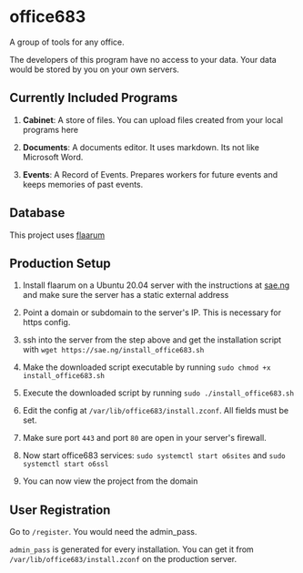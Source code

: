 # office683

A group of tools for any office.

The developers of this program have no access to your data. Your data would be stored by you on your own servers.

## Currently Included Programs

1. **Cabinet**: A store of files. You can upload files created from your local programs here

1. **Documents**: A documents editor. It uses markdown. Its not like Microsoft Word.

1. **Events**: A Record of Events. Prepares workers for future events and keeps memories of past events.


## Database

This project uses [flaarum](https://github.com/saenuma/flaarum)

## Production Setup

1. Install flaarum on a Ubuntu 20.04 server with the instructions at [sae.ng](https://sae.ng/flaarumtuts/pinstall) and make sure the server has a static external address

1. Point a domain or subdomain to the server's IP. This is necessary for https config.

1. ssh into the server from the step above and get the installation script with `wget https://sae.ng/install_office683.sh`

1. Make the downloaded script executable by running `sudo chmod +x install_office683.sh`

1. Execute the downloaded script by running `sudo ./install_office683.sh`

1. Edit the config at `/var/lib/office683/install.zconf`. All fields must be set.

1. Make sure port `443` and port `80` are open in your server's firewall.

1. Now start office683 services: `sudo systemctl start o6sites` and `sudo systemctl start o6ssl`

1. You can now view the project from the domain


## User Registration

Go to `/register`. You would need the admin_pass.

`admin_pass` is generated for every installation. You can get it from `/var/lib/office683/install.zconf` on the production server.
